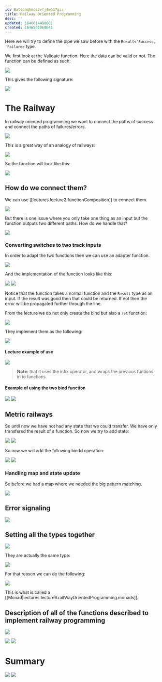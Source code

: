```yaml
---
id: 8atscnqhncszvfj4w637gir
title: Railway Oriented Programming
desc: ''
updated: 1646814490882
created: 1646561068641
---
```

Here we will try to define the pipe we saw before with the `Result<'Success, 'Failure>` type.

We first look at the Validate function. Here the data can be valid or not. The function can be defined as such:

![](/assets/images/2022-03-06-11-09-30.png)

This gives the following signature:

![](/assets/images/2022-03-06-11-09-47.png)

# The Railway
In railway oriented programming we want to connect the paths of success and connect the paths of failures/errors. 

![](/assets/images/2022-03-06-11-11-43.png)

This is a great way of an analogy of railways:

![](/assets/images/2022-03-06-11-12-11.png)

So the function will look like this:

![](/assets/images/2022-03-06-11-12-40.png)

## How do we connect them?
We can use [[lectures.lecture2.functionComposition]] to connect them.

![](/assets/images/2022-03-06-11-14-36.png)

But there is one issue where you only take one thing as an input but the function outputs two different paths. How do we handle that?

![](/assets/images/2022-03-06-11-15-22.png)

### Converting switches to two track inputs
In order to adapt the two functions then we can use an adapter function.

![](/assets/images/2022-03-06-11-17-00.png)

And the implementation of the function looks like this:

![](/assets/images/2022-03-06-11-17-36.png)
![](/assets/images/2022-03-06-11-19-51.png)

Notice that the function takes a normal function and the `Result` type as an input. 
If the result was good then that could be returned. If not then the error will be propagated further through the line.

From the lecture we do not only create the bind but also a `ret` function:

![](/assets/images/2022-03-09-08-32-32.png)

They implement them as the following:

![](/assets/images/2022-03-09-08-33-28.png)


#### Lecture example of use
![](/assets/images/2022-03-09-08-37-55.png)
>**Note:** that it uses the infix operator, and wraps the previous funtions in to functions.
#### Example of using the two bind function
![](/assets/images/2022-03-06-11-21-16.png)
![](/assets/images/2022-03-06-11-21-23.png)

## Metric railways
So until now we have not had any state that we could transfer. We have only transfered the result of a function. So now we try to add state:

![](/assets/images/2022-03-09-09-09-26.png)
![](/assets/images/2022-03-09-09-09-40.png)

So now we will add the following bindd operation:

![](/assets/images/2022-03-09-09-10-25.png)
![](/assets/images/2022-03-09-09-10-48.png)

### Handling map and state update
So before we had a map where we needed the big pattern matching. 

![](/assets/images/2022-03-09-09-18-57.png)

## Error signaling
![](/assets/images/2022-03-09-09-20-08.png)

## Setting all the types together
![](/assets/images/2022-03-09-09-26-53.png)

They are actually the same type:

![](/assets/images/2022-03-09-09-27-14.png)

For that reason we can do the following:

![](/assets/images/2022-03-09-09-27-40.png)

This is what is called a [[Monad|lectures.lecture6.railWayOrientedProgramming.monads]].


## Description of all of the functions described to implement railway programming
![](/assets/images/2022-03-06-11-25-26.png)

![](/assets/images/2022-03-06-11-26-12.png)
![](/assets/images/2022-03-06-11-26-25.png)

# Summary
![](/assets/images/2022-03-06-11-26-52.png)
![](/assets/images/2022-03-06-11-27-15.png)
